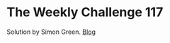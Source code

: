 # The Weekly Challenge 117

Solution by Simon Green. [Blog](https://dev.to/simongreennet/weekly-challenge-117-36cn)
